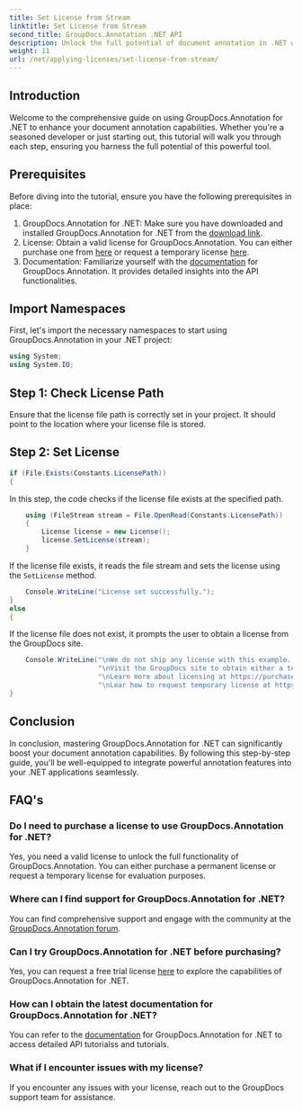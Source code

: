 ```yaml
---
title: Set License from Stream
linktitle: Set License from Stream
second_title: GroupDocs.Annotation .NET API
description: Unlock the full potential of document annotation in .NET with GroupDocs.Annotation. Follow our step-by-step guide for seamless integration.
weight: 11
url: /net/applying-licenses/set-license-from-stream/
---
```

## Introduction
Welcome to the comprehensive guide on using GroupDocs.Annotation for .NET to enhance your document annotation capabilities. Whether you're a seasoned developer or just starting out, this tutorial will walk you through each step, ensuring you harness the full potential of this powerful tool.
## Prerequisites
Before diving into the tutorial, ensure you have the following prerequisites in place:
1. GroupDocs.Annotation for .NET: Make sure you have downloaded and installed GroupDocs.Annotation for .NET from the [download link](https://releases.groupdocs.com/annotation/net/).
2. License: Obtain a valid license for GroupDocs.Annotation. You can either purchase one from [here](https://purchase.groupdocs.com/buy) or request a temporary license [here](https://purchase.groupdocs.com/temporary-license/).
3. Documentation: Familiarize yourself with the [documentation](https://tutorials.groupdocs.com/annotation/net/) for GroupDocs.Annotation. It provides detailed insights into the API functionalities.

## Import Namespaces
First, let's import the necessary namespaces to start using GroupDocs.Annotation in your .NET project:
```csharp
using System;
using System.IO;
```

## Step 1: Check License Path
Ensure that the license file path is correctly set in your project. It should point to the location where your license file is stored.
## Step 2: Set License
```csharp
if (File.Exists(Constants.LicensePath))
{
```
In this step, the code checks if the license file exists at the specified path.
```csharp
    using (FileStream stream = File.OpenRead(Constants.LicensePath))
    {
        License license = new License();
        license.SetLicense(stream);
    }
```
If the license file exists, it reads the file stream and sets the license using the `SetLicense` method.
```csharp
    Console.WriteLine("License set successfully.");
}
else
{
```
If the license file does not exist, it prompts the user to obtain a license from the GroupDocs site.
```csharp
    Console.WriteLine("\nWe do not ship any license with this example. " +
                      "\nVisit the GroupDocs site to obtain either a temporary or permanent license. " +
                      "\nLearn more about licensing at https://purchase.groupdocs.com/faqs/licensing. " +
                      "\nLear how to request temporary license at https://purchase.groupdocs.com/temporary-license.");
}
```

## Conclusion
In conclusion, mastering GroupDocs.Annotation for .NET can significantly boost your document annotation capabilities. By following this step-by-step guide, you'll be well-equipped to integrate powerful annotation features into your .NET applications seamlessly.
## FAQ's
### Do I need to purchase a license to use GroupDocs.Annotation for .NET?
Yes, you need a valid license to unlock the full functionality of GroupDocs.Annotation. You can either purchase a permanent license or request a temporary license for evaluation purposes.
### Where can I find support for GroupDocs.Annotation for .NET?
You can find comprehensive support and engage with the community at the [GroupDocs.Annotation forum](https://forum.groupdocs.com/c/annotation/10).
### Can I try GroupDocs.Annotation for .NET before purchasing?
Yes, you can request a free trial license [here](https://releases.groupdocs.com/) to explore the capabilities of GroupDocs.Annotation for .NET.
### How can I obtain the latest documentation for GroupDocs.Annotation for .NET?
You can refer to the [documentation](https://tutorials.groupdocs.com/annotation/net/) for GroupDocs.Annotation for .NET to access detailed API tutorialss and tutorials.
### What if I encounter issues with my license?
If you encounter any issues with your license, reach out to the GroupDocs support team for assistance.
